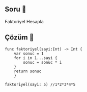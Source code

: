 ## Soru 📖
Faktoriyel Hesapla
## Çözüm 🔨

```
func faktoriyel(sayi:Int) -> Int {
	var sonuc = 1
	for i in 1...sayi {
		sonuc = sonuc * i
	}
	return sonuc
	}

faktoriyel(sayi: 5) //1*2*3*4*5

```
